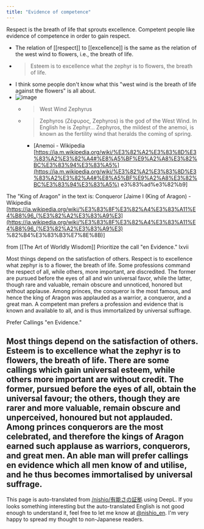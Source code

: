 ```yaml
---
title: "Evidence of competence"
---
```


Respect is the breath of life that sprouts excellence. Competent people like evidence of competence in order to gain respect.

- The relation of [[respect]] to [[excellence]] is the same as the relation of the west wind to flowers, i.e., the breath of life.
- > Esteem is to excellence what the zephyr is to flowers, the breath of life.
- I think some people don't know what this "west wind is the breath of life against the flowers" is all about.
- ![image](https://gyazo.com/ce52894c0423dcee795e811dff27a7a3/thumb/1000)
    - > West Wind Zephyrus
    - >  Zephyros (Ζέφυρος, Zephyros) is the god of the West Wind. In English he is Zephyr... Zephyros, the mildest of the anemoi, is known as the fertility wind that heralds the coming of spring.
        - [Anemoi - Wikipedia [https://ja.m.wikipedia.org/wiki/%E3%82%A2%E3%83%8D%E3%83%A2%E3%82%A4#%E8%A5%BF%E9%A2%A8%E3%82%BC%E3%83%94%E3%83%A5%](https://ja.m.wikipedia.org/wiki/%E3%82%A2%E3%83%8D%E3%83%A2%E3%82%A4#%E8%A5%BF%E9%A2%A8%E3%82%BC%E3%83%94%E3%83%A5%) e3%83%ad%e3%82%b9]

The "King of Aragon" in the text is: Conqueror [Jaime I (King of Aragon) - Wikipedia [https://ja.wikipedia.org/wiki/%E3%83%8F%E3%82%A4%E3%83%A11%E4%B8%96_(%E3%82%A2%E3%83%A9%E3](https://ja.wikipedia.org/wiki/%E3%83%8F%E3%82%A4%E3%83%A11%E4%B8%96_(%E3%82%A2%E3%83%A9%E3) %82%B4%E3%83%B3%E7%8E%8B)]


from [[The Art of Worldly Wisdom]]
Prioritize the call "en Evidence."
lxvii

Most things depend on the satisfaction of others. Respect is to excellence what zephyr is to a flower, the breath of life. Some professions command the respect of all, while others, more important, are discredited. The former are pursued before the eyes of all and win universal favor, while the latter, though rare and valuable, remain obscure and unnoticed, honored but without applause. Among princes, the conqueror is the most famous, and hence the king of Aragon was applauded as a warrior, a conqueror, and a great man. A competent man prefers a profession and evidence that is known and available to all, and is thus immortalized by universal suffrage.

Prefer Callings "en Evidence."

Most things depend on the satisfaction of others. Esteem is to excellence what the zephyr is to flowers, the breath of life. There are some callings which gain universal esteem, while others more important are without credit. The former, pursued before the eyes of all, obtain the universal favour; the others, though they are rarer and more valuable, remain obscure and unperceived, honoured but not applauded. Among princes conquerors are the most celebrated, and therefore the kings of Aragon earned such applause as warriors, conquerors, and great men. An able man will prefer callings en evidence which all men know of and utilise, and he thus becomes immortalised by universal suffrage.
---
This page is auto-translated from [/nishio/有能さの証拠](https://scrapbox.io/nishio/有能さの証拠) using DeepL. If you looks something interesting but the auto-translated English is not good enough to understand it, feel free to let me know at [@nishio_en](https://twitter.com/nishio_en). I'm very happy to spread my thought to non-Japanese readers.